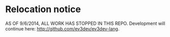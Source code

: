 Relocation notice
=================

AS OF 9/6/2014, ALL WORK HAS STOPPED IN THIS REPO. Development will 
continue here: http://github.com/ev3dev/ev3dev-lang.
